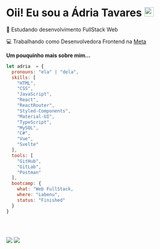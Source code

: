 <h1>Oii! Eu sou a Ádria Tavares <img src="https://media.giphy.com/media/hvRJCLFzcasrR4ia7z/giphy.gif" width="25px"></h1>

🚧 Estudando desenvolvimento FullStack Web

💻 Trabalhando como Desenvolvedora Frontend na <a href="https://www.meta.com.br/" target="_blank">Meta<a>

**Um pouquinho mais sobre mim...**

```javascript
let adria  = {
  pronouns: "ela" | "dela",
  skills: [
    "HTML",
    "CSS",
    "JavaScript",
    "React",
    "ReactRouter",
    "Styled-Components",
    "Material-UI",
    "TypeScript",
    "MySQL",
    "C#",
    "Vue",
    "Svelte"
  ],
  tools: [
    "GitHub", 
    "GitLab", 
    "Postman"
  ],
  bootcamp: {
    what: "Web FullStack,
    where: "Labenu",
    status: "Finished"
  }
}
```
</br>
<!-- <div align="center">
<a href="https://github.com/adriatls">
  <img height="180em" src="https://github-readme-stats.vercel.app/api?username=adriatls&show_icons=true&theme=nightowl&include_all_commits=true&count_private=true"/>
  <img height="180em" src="https://github-readme-stats.vercel.app/api/top-langs/?username=adriatls&layout=compact&langs_count=7&theme=nightowl"/>
</div> -->

  
##  
  <a href = "mailto:adria.tavares28@gmail.com"><img src="https://img.shields.io/badge/-Gmail-%23333?style=for-the-badge&logo=gmail&logoColor=white" target="_blank"></a>
  <a href="https://www.linkedin.com/in/adria-tavares/" target="_blank"><img src="https://img.shields.io/badge/-LinkedIn-%230077B5?style=for-the-badge&logo=linkedin&logoColor=white" target="_blank"></a> 
</div>

